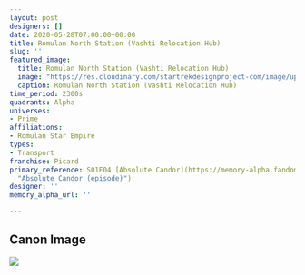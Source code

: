 ```yaml
---
layout: post
designers: []
date: 2020-05-28T07:00:00+00:00
title: Romulan North Station (Vashti Relocation Hub)
slug: ''
featured_image:
  title: Romulan North Station (Vashti Relocation Hub)
  image: "https://res.cloudinary.com/startrekdesignproject-com/image/upload/v1590705765/RomulanNorthStation.png"
  caption: Romulan North Station (Vashti Relocation Hub)
time_period: 2300s
quadrants: Alpha
universes:
- Prime
affiliations:
- Romulan Star Empire
types:
- Transport
franchise: Picard
primary_reference: S01E04 [Absolute Candor](https://memory-alpha.fandom.com/wiki/Absolute_Candor_(episode)
  "Absolute Candor (episode)")
designer: ''
memory_alpha_url: ''

---
```

## Canon Image

![](https://res.cloudinary.com/startrekdesignproject-com/image/upload/v1590705765/NorthStation-RomulanSocialClub1.jpg)